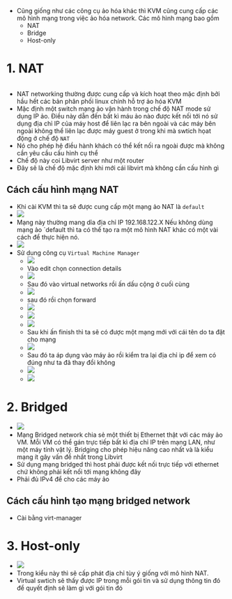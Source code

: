 - Cũng giống như các công cụ ảo hóa khác thì KVM cũng cung cấp các mô hình mạng trong việc ảo hóa network. Các mô hình mạng bao gồm 
    - NAT
    - Bridge
    - Host-only
# 1. NAT
![]()
- NAT networking thường được cung cấp và kích hoạt theo mặc định bởi hầu hết các bản phân phối linux chính hỗ trợ ảo hóa KVM
- Mặc định một switch mạng ảo vận hành trong chế độ NAT mode sử dụng IP ảo. Điều này dẫn đến bất kì máu ảo nào được kết nối tới nó sử dụng địa chỉ IP của máy host để liên lạc ra bên ngoài và các máy bên ngoài không thể liên lạc được máy guest ở trong khi mà swtich họat động ở chế độ `NAT`
- Nó cho phép hệ điều hành khách có thể kết nối ra ngoài được mà không cần yêu cầu cấu hình cụ thể 
- Chế độ này coi Libvirt server như một router 
- Đây sẽ là chế độ mặc định khi mới cái libvirt mà không cần cấu hình gì 
## Cách cấu hình mạng NAT 
- Khi cài KVM thì ta sẽ được cung cấp một mạng ảo NAT là `default` 
- ![](https://github.com/duckmak14/linux/blob/master/KVM/network/Screenshot%20from%202019-02-27%2010-47-05.png)
- Mạng này thường mang dỉa địa chỉ IP 192.168.122.X Nếu không dùng mạng ảo `default thì ta có thể tạo ra một mô hình NAT khác có một vài cách để thực hiện nó. 
- ![](https://github.com/duckmak14/linux/blob/master/KVM/network/Screenshot%20from%202019-02-27%2010-48-04.png)
- Sử dung công cụ `Virtual Machine Manager`
    - ![](https://github.com/duckmak14/linux/blob/master/KVM/network/Screenshot%20from%202019-02-27%2011-06-04.png)
    - Vào edit chọn connection details
    - ![](https://github.com/duckmak14/linux/blob/master/KVM/network/Screenshot%20from%202019-02-27%2011-14-23.png)
    - Sau đó vào virtual networks rồi ấn dấu cộng ở cuối cùng 
    - ![](https://github.com/duckmak14/linux/blob/master/KVM/network/Screenshot%20from%202019-02-27%2011-14-57.png)
    - sau đó rồi chọn forward 
    - ![](https://github.com/duckmak14/linux/blob/master/KVM/network/Screenshot%20from%202019-02-27%2011-15-12.png)
    - ![](https://github.com/duckmak14/linux/blob/master/KVM/network/Screenshot%20from%202019-02-27%2011-15-23.png)
    - ![](https://github.com/duckmak14/linux/blob/master/KVM/network/Screenshot%20from%202019-02-27%2011-15-34.png)
    - Sau khi ấn finish thì ta sẽ có được một mạng mới với cái tên do ta đặt cho mạng 
    - ![](https://github.com/duckmak14/linux/blob/master/KVM/network/Screenshot%20from%202019-02-27%2011-15-45.png)
    - Sau đó ta áp dụng vào máy ảo rồi kiểm tra lại địa chỉ ip để xem có đúng như ta đã thay đổi không 
    - ![](https://github.com/duckmak14/linux/blob/master/KVM/network/Screenshot%20from%202019-02-27%2011-06-04.png)
    - ![](https://github.com/duckmak14/linux/blob/master/KVM/Anh/Screenshot%20from%202019-02-28%2007-18-38.png)
# 2. Bridged 
- ![](https://github.com/duckmak14/linux/blob/master/KVM/Anh/networkbridge.png)
- Mạng Bridged network chia sẻ một thiết bị Ethernet thật với các máy ảo VM. Mỗi VM có thể gán trực tiếp bất kì địa chỉ IP trên mạng LAN, như một máy tính vật lý. Bridging cho phép hiệu năng cao nhất và là kiểu mạng ít gây vấn đề nhất trong Libvirt
- Sử dụng mạng bridged thì host phải được kết nối trực tiếp với ethernet chứ không phải kết nối tới mạng không đây
- Phải đủ IPv4 để cho các máy ảo 
## Cách cấu hình tạo mạng bridged network 
- Cài bằng virt-manager 
# 3. Host-only
- ![](https://github.com/duckmak14/linux/blob/master/KVM/Anh/networkisolated.png)
- Trong kiểu này thì sẽ cấp phát địa chỉ tùy ý giống với mô hình NAT. 
- Virtual swtich sẽ thấy được IP trong mỗi gói tin và sử dụng thông tin đó để quyết định sẽ làm gì với gói tin đó 